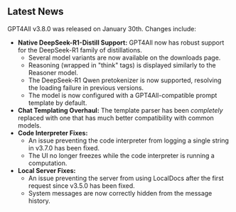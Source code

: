 ## Latest News

GPT4All v3.8.0 was released on January 30th. Changes include:

* **Native DeepSeek-R1-Distill Support:** GPT4All now has robust support for the DeepSeek-R1 family of distillations.
  * Several model variants are now available on the downloads page.
  * Reasoning (wrapped in "think" tags) is displayed similarly to the Reasoner model.
  * The DeepSeek-R1 Qwen pretokenizer is now supported, resolving the loading failure in previous versions.
  * The model is now configured with a GPT4All-compatible prompt template by default.
* **Chat Templating Overhaul:** The template parser has been *completely* replaced with one that has much better compatibility with common models.
* **Code Interpreter Fixes:**
  * An issue preventing the code interpreter from logging a single string in v3.7.0 has been fixed.
  * The UI no longer freezes while the code interpreter is running a computation.
* **Local Server Fixes:**
  * An issue preventing the server from using LocalDocs after the first request since v3.5.0 has been fixed.
  * System messages are now correctly hidden from the message history.
